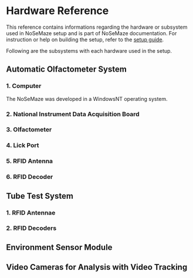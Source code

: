 # Hardware Reference

This reference contains informations regarding the hardware or subsystem used in NoSeMaze setup and is part of NoSeMaze documentation. For instruction or help on building the setup, refer to the [setup guide](../Guides/setupGuide.md).

Following are the subsystems with each hardware used in the setup.

## Automatic Olfactometer System

### 1. Computer

The NoSeMaze was developed in a WindowsNT operating system.

### 2. National Instrument Data Acquisition Board

### 3. Olfactometer

### 4. Lick Port

### 5. RFID Antenna

### 6. RFID Decoder

## Tube Test System

### 1. RFID Antennae

### 2. RFID Decoders

## Environment Sensor Module

## Video Cameras for Analysis with Video Tracking
